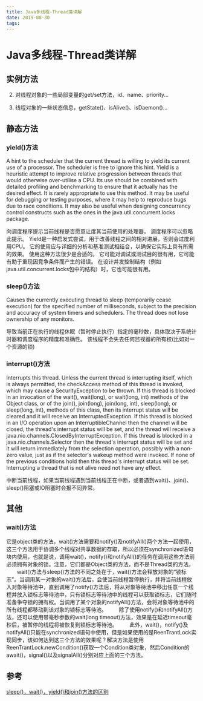 ```yaml
---
title: Java多线程-Thread类详解
date: 2019-08-30
tags:
---
```


# Java多线程-Thread类详解

## 实例方法

2. 对线程对象的一些局部变量的get/set方法，id、name、priority...

3. 线程对象的一些状态信息，getState()、isAlive()、isDaemon()...

## 静态方法

### yield()方法

A hint to the scheduler that the current thread is willing to yield its current use of a processor. The scheduler is free to ignore this hint.
Yield is a heuristic attempt to improve relative progression between threads that would otherwise over-utilise a CPU. Its use should be combined with detailed profiling and benchmarking to ensure that it actually has the desired effect.
It is rarely appropriate to use this method. It may be useful for debugging or testing purposes, where it may help to reproduce bugs due to race conditions. It may also be useful when designing concurrency control constructs such as the ones in the java.util.concurrent.locks package.

向调度程序提示当前线程是否愿意让度其当前使用的处理器。 调度程序可以忽略此提示。
Yield是一种启发式尝试，用于改善线程之间的相对进展，否则会过度利用CPU。 它的使用应与详细的分析和基准测试相结合，以确保它实际上具有所需的效果。
使用这种方法很少是合适的。 它可能对调试或测试目的很有用，它可能有助于重现因竞争条件而产生的错误。 在设计并发控制结构（例如java.util.concurrent.locks包中的结构）时，它也可能很有用。

### sleep()方法

Causes the currently executing thread to sleep (temporarily cease execution) for the specified number of milliseconds, subject to the precision and accuracy of system timers and schedulers. The thread does not lose ownership of any monitors.

导致当前正在执行的线程休眠（暂时停止执行）指定的毫秒数，具体取决于系统计时器和调度程序的精度和准确性。 该线程不会失去任何监视器的所有权(比如对一个资源的锁)

### interrupt()方法

Interrupts this thread.
Unless the current thread is interrupting itself, which is always permitted, the checkAccess method of this thread is invoked, which may cause a SecurityException to be thrown.
If this thread is blocked in an invocation of the wait(), wait(long), or wait(long, int) methods of the Object class, or of the join(), join(long), join(long, int), sleep(long), or sleep(long, int), methods of this class, then its interrupt status will be cleared and it will receive an InterruptedException.
If this thread is blocked in an I/O operation upon an InterruptibleChannel then the channel will be closed, the thread's interrupt status will be set, and the thread will receive a java.nio.channels.ClosedByInterruptException.
If this thread is blocked in a java.nio.channels.Selector then the thread's interrupt status will be set and it will return immediately from the selection operation, possibly with a non-zero value, just as if the selector's wakeup method were invoked.
If none of the previous conditions hold then this thread's interrupt status will be set.
Interrupting a thread that is not alive need not have any effect.

中断当前线程，如果当前线程遇到当前线程正在中断，或者遇到wait()、join()、sleep()阻塞或IO阻塞时会报不同异常。

## 其他

### wait()方法

它是object类的方法，wait()方法需要和notify()及notifyAll()两个方法一起使用，这三个方法用于协调多个线程对共享数据的存取，所以必须在synchronized语句块内使用，也就是说，调用wait()，notify()和notifyAll()的任务在调用这些方法前必须拥有对象的锁。注意，它们都是Object类的方法，而不是Thread类的方法。
　　wait()方法与sleep()方法的不同之处在于，wait()方法会释放对象的“锁标志”。当调用某一对象的wait()方法后，会使当前线程暂停执行，并将当前线程放入对象等待池中，直到调用了notify()方法后，将从对象等待池中移出任意一个线程并放入锁标志等待池中，只有锁标志等待池中的线程可以获取锁标志，它们随时准备争夺锁的拥有权。当调用了某个对象的notifyAll()方法，会将对象等待池中的所有线程都移动到该对象的锁标志等待池。
　　除了使用notify()和notifyAll()方法，还可以使用带毫秒参数的wait(long timeout)方法，效果是在延迟timeout毫秒后，被暂停的线程将被恢复到锁标志等待池。
　　此外，wait()，notify()及notifyAll()只能在synchronized语句中使用，但是如果使用的是ReenTrantLock实现同步，该如何达到这三个方法的效果呢？解决方法是使用ReenTrantLock.newCondition()获取一个Condition类对象，然后Condition的await()，signal()以及signalAll()分别对应上面的三个方法。

## 参考

[sleep()，wait()，yield()和join()方法的区别](https://blog.csdn.net/xiangwanpeng/article/details/54972952)



